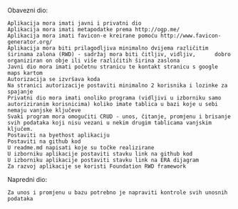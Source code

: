 Obavezni dio:

    Aplikacija mora imati javni i privatni dio
    Aplikacija mora imati metapodatke prema http://ogp.me/
    Aplikacija mora imati favicon-e kreirane pomoću http://www.favicon-generator.org/
    Aplikacija mora biti prilagodljiva minimalno dvijema različitim širinama zalona (RWD) - sadržaj mora biti čitljiv, vidljiv,      dobro organiziran on obje ili više različitih širina zaslona
    Javni dio mora imati početnu stranicu te kontakt stranicu s google maps kartom
    Autorizacija se izvršava koda
    Na stranici autorizacije postaviti minimalno 2 korisnika i lozinke za spajanje
    Privatni dio mora imati onoliko programa (vidljivi u izborniku samo autoriziranim korisnicima) koliko imate tablica u bazi koje u sebi nemaju vanjske ključeve
    Svaki program mora omogućiti CRUD - unos, čitanje, promjenu i brisanje svih podataka koji nisu vezani u nekim drugim tablicama vanjskim ključem.
    Postaviti na byethost aplikaciju
    Postaviti na github kod
    U readme.md napisati koje su točke realizirane
    U izborniku aplikacije postaviti stavku link na github kod
    U izborniku aplikacije postaviti stavku link na ERA dijagram
    Za razvoj aplikacije se koristi Foundation RWD framework


Napredni dio:

    Za unos i promjenu u bazu potrebno je napraviti kontrole svih unosnih podataka

